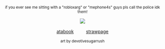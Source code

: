 </div>

<div align="center">
  


<sub>if you ever see me sitting with a "robloxarg" or "mephone4s" guys pls call the police idk them!</sub> 

![](https://files.catbox.moe/1fbbwz.png)







[atabook](https://hermes.atabook.org)ㅤㅤㅤ[strawpage](https://messengerofthegods.straw.page)

<sub>art by devotivesugarrush</sub> 


</div>

